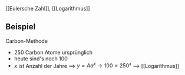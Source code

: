 [[Eulersche Zahl]], [[Logarithmus]]


## Beispiel
Carbon-Methode

- 250 Carbon Atome ursprünglich
- heute sind's noch 100
- $x$ ist Anzahl der Jahre
==> $y = Aa^{x} \rightarrow 100 = 250^{x}$ --> [[Logarithmus]]

